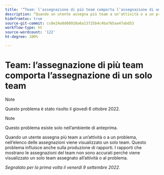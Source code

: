 ```yaml
---
title: '“Team: l’assegnazione di più team comporta l’assegnazione di un solo team”'
description: “Quando un utente assegna più team a un’attività o a un problema, nell’elenco delle assegnazioni viene visualizzato un unico team. Questo problema influisce anche sulla produzione di rapporti. I rapporti che mostrano le assegnazioni del team non sono accurati, poiché viene visualizzato un unico team assegnato all’attività o al problema.”
hidefromtoc: true
source-git-commit: cc0e24a8d60928a6a13725b4c4ba765aa47abd53
workflow-type: ht
source-wordcount: '122'
ht-degree: 100%

---
```



# Team: l’assegnazione di più team comporta l’assegnazione di un solo team

>[!NOTE]
>
>Questo problema è stato risolto il giovedì 6 ottobre 2022.

>[!NOTE]
>
>Questo problema esiste solo nell’ambiente di anteprima.

Quando un utente assegna più team a un’attività o a un problema, nell’elenco delle assegnazioni viene visualizzato un solo team. Questo problema influisce anche sulla produzione di rapporti. I rapporti che mostrano le assegnazioni del team non sono accurati perché viene visualizzato un solo team assegnato all’attività o al problema.

_Segnalato per la prima volta il venerdì 9 settembre 2022._

